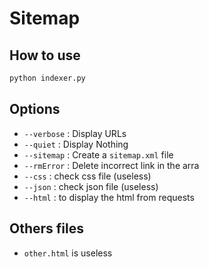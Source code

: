 # Sitemap

## How to use

```sh
python indexer.py
```

## Options

- `--verbose` : Display URLs
- `--quiet` : Display Nothing
- `--sitemap` : Create a `sitemap.xml` file
- `--rmError` : Delete incorrect link in the arra
- `--css` : check css file (useless)
- `--json` : check json file (useless)
- `--html` : to display the html from requests

## Others files

- `other.html` is useless
